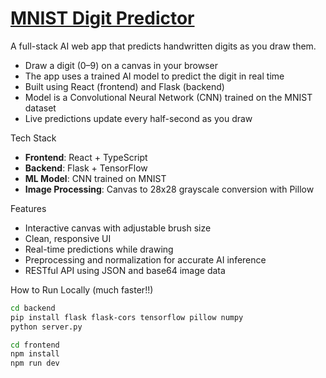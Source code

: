 # [MNIST Digit Predictor](https://rhuynh06.github.io/digit-predictor/)

A full-stack AI web app that predicts handwritten digits as you draw them.

- Draw a digit (0–9) on a canvas in your browser  
- The app uses a trained AI model to predict the digit in real time  
- Built using React (frontend) and Flask (backend)  
- Model is a Convolutional Neural Network (CNN) trained on the MNIST dataset  
- Live predictions update every half-second as you draw  

Tech Stack

- **Frontend**: React + TypeScript
- **Backend**: Flask + TensorFlow  
- **ML Model**: CNN trained on MNIST  
- **Image Processing**: Canvas to 28x28 grayscale conversion with Pillow  

Features

- Interactive canvas with adjustable brush size  
- Clean, responsive UI  
- Real-time predictions while drawing  
- Preprocessing and normalization for accurate AI inference  
- RESTful API using JSON and base64 image data  

How to Run Locally (much faster!!)

```bash
cd backend
pip install flask flask-cors tensorflow pillow numpy
python server.py

cd frontend
npm install
npm run dev
